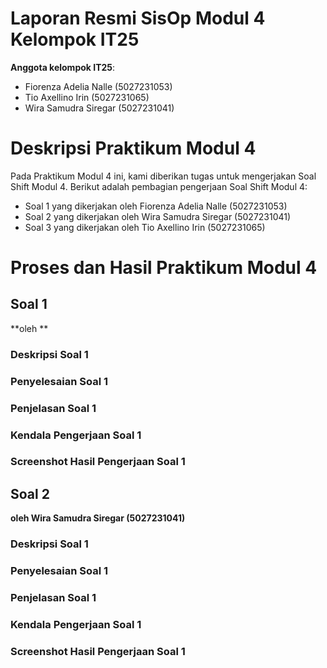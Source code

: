 # Laporan Resmi SisOp Modul 4 Kelompok IT25

**Anggota kelompok IT25**:
* Fiorenza Adelia Nalle (5027231053)
* Tio Axellino Irin (5027231065)
* Wira Samudra Siregar (5027231041)

# Deskripsi Praktikum Modul 4

Pada Praktikum Modul 4 ini, kami diberikan tugas untuk mengerjakan Soal Shift Modul 4. Berikut adalah pembagian pengerjaan Soal Shift Modul 4:
* Soal 1 yang dikerjakan oleh Fiorenza Adelia Nalle (5027231053) 
* Soal 2 yang dikerjakan oleh Wira Samudra Siregar (5027231041)
* Soal 3 yang dikerjakan oleh Tio Axellino Irin (5027231065) 

# Proses dan Hasil Praktikum Modul 4

## Soal 1

**oleh **

### Deskripsi Soal 1

### Penyelesaian Soal 1

### Penjelasan Soal 1

### Kendala Pengerjaan Soal 1

### Screenshot Hasil Pengerjaan Soal 1

## Soal 2

**oleh Wira Samudra Siregar (5027231041)**

### Deskripsi Soal 1

### Penyelesaian Soal 1

### Penjelasan Soal 1

### Kendala Pengerjaan Soal 1

### Screenshot Hasil Pengerjaan Soal 1
